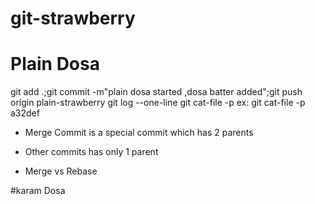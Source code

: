 # git-strawberry

# Plain Dosa
git add .;git commit -m"plain dosa started ,dosa batter added";git push origin plain-strawberry
git log --one-line
git cat-file -p <commit>
ex: git cat-file -p a32def

* Merge Commit is a special commit which has 2 parents
* Other commits has only 1 parent

* Merge vs Rebase

#karam Dosa